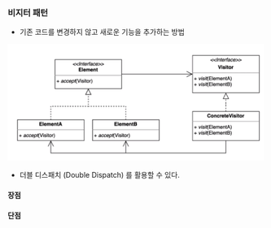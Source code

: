 ### 비지터 패턴 

- 기존 코드를 변경하지 않고 새로운 기능을 추가하는 방법

![img.png](img.png)

- 더블 디스패치 (Double Dispatch) 를 활용할 수 있다.

#### 장점

#### 단점
